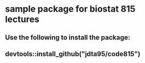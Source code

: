 # sample package for biostat 815 lectures

## Use the following to install the package:
## devtools::install_github("jdta95/code815")